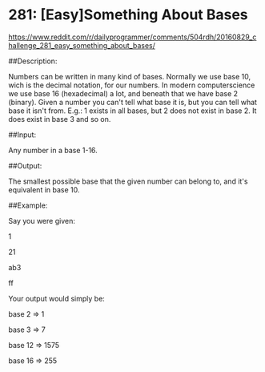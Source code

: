 281: [Easy]Something About Bases
===========================

https://www.reddit.com/r/dailyprogrammer/comments/504rdh/20160829_challenge_281_easy_something_about_bases/

##Description:

Numbers can be written in many kind of bases.
Normally we use base 10, wich is the decimal notation, for our numbers. In modern computerscience we use base 16 (hexadecimal) a lot, and beneath that we have base 2 (binary).
Given a number you can't tell what base it is, but you can tell what base it isn't from. E.g.: 1 exists in all bases, but 2 does not exist in base 2. It does exist in base 3 and so on.

##Input:

Any number in a base 1-16.

##Output:

The smallest possible base that the given number can belong to, and it's equivalent in base 10.

##Example:

Say you were given:

1

21

ab3

ff

Your output would simply be:

base 2 => 1

base 3 => 7

base 12 => 1575

base 16 => 255
